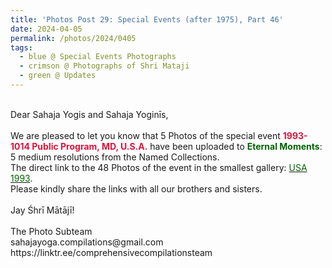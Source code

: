 ```yaml
---
title: 'Photos Post 29: Special Events (after 1975), Part 46'
date: 2024-04-05
permalink: /photos/2024/0405
tags:
  - blue @ Special Events Photographs
  - crimson @ Photographs of Shri Mataji
  - green @ Updates
---
```


<p>
<br>
Dear Sahaja Yogis and Sahaja Yoginīs,<br>
<br>
We are pleased to let you know that 5 Photos of the special event <font color="Crimson"><b>1993-1014 Public Program, MD, U.S.A.</b></font> have been uploaded to <font color="DarkGreen"><b>Eternal Moments</b></font>: 5 medium resolutions from the Named Collections.<br>
The direct link to the 48 Photos of the event in the smallest gallery: <a href="https://eternalmoments.smugmug.com/Countries/USA/1993"><font color="DarkGreen">USA 1993</font></a>.<br> 
Please kindly share the links with all our brothers and sisters.<br>
<br>
Jay Śhrī Mātājī!<br>
<br>
The Photo Subteam<br>
sahajayoga.compilations@gmail.com<br>
https://linktr.ee/comprehensivecompilationsteam
</p>